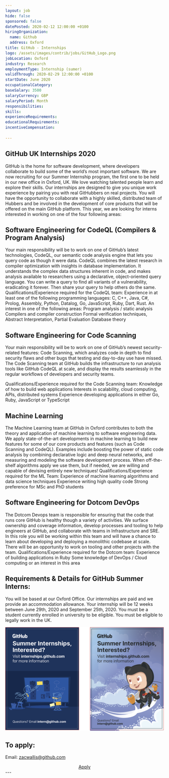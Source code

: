 ```yaml
---
layout: job
hide: false
sponsored: false
datePosted: 2020-02-12 12:00:00 +0100
hiringOrganization:
  name: Github
  address: Oxford
title: GitHub - Internships
logo: /assets/images/contrib/jobs/GitHub_Logo.png
jobLocation: Oxford
industry: Research
employmentType: Internship (sumer)
validThrough: 2020-02-29 12:00:00 +0100
startDate: June 2020
occupationalCategory:
baseSalary: 3500
salaryCurrency: GBP
salaryPeriod: Month
responsibilities:
skills:
experienceRequirements:
educationalRequirements:
incentiveCompensation:

---
```


## GitHub UK Internships 2020
GitHub is the home for software development, where developers collaborate to build some of the world’s most important software. We are now recruiting for our Summer Internship program, the first one to be held in our new office in Oxford, UK.
We love watching talented people learn and explore their skills. Our internships are designed to give you unique work experience by pairing you with real GitHubbers on real projects. You will have the opportunity to collaborate with a highly skilled, distributed team of Hubbers and be involved in the development of core products that will be offered on the main GitHub platform.
This year, we are looking for interns interested in working on one of the four following areas:

## Software Engineering for CodeQL (Compilers & Program Analysis)
Your main responsibility will be to work on one of GitHub’s latest technologies, CodeQL, our semantic code analysis engine that lets you query code as though it were data. CodeQL combines the latest research in compiler optimization with insights in database implementation. It understands the complex data structures inherent in code, and makes analysis available to researchers using a declarative, object-oriented query language. You can write a query to find all variants of a vulnerability, eradicating it forever. Then share your query to help others do the same. 
Qualifications/Experience required for the CodeQL team:
Experience in at least one of the following programming languages: C, C++, Java, C#, Prolog, Assembly, Python, Datalog, Go, JavaScript, Ruby, Dart, Rust.
An interest in one of the following areas:
Program analysis / static analysis
Compilers and compiler construction
Formal verification techniques, Abstract Interpretation, Partial Evaluation
Database theory

## Software Engineering for Code Scanning 
Your main responsibility will be to work on one of GitHub’s newest security-related features: Code Scanning, which analyzes code in depth to find security flaws and other bugs that testing and day-to-day use have missed. The Code Scanning team at GitHub builds the infrastructure to run analysis tools like GitHub CodeQL at scale, and display the results seamlessly in the regular workflows of developers and security teams.

Qualifications/Experience required for the Code Scanning team:
Knowledge of how to build web applications
Interests in scalability, cloud computing, APIs, distributed systems
Experience developing applications in either Go, Ruby, JavaScript or TypeScript

## Machine Learning 
The Machine Learning team at GitHub in Oxford contributes to both the theory and application of machine learning to software engineering data. We apply state-of-the-art developments in machine learning to build new features for some of our core products and features (such as Code Scanning and CodeQL).  Examples include boosting the power of static code analysis by combining declarative logic and deep neural networks, and measuring and modeling the software development process. 
When off-the-shelf algorithms apply we use them, but if needed, we are willing and capable of devising entirely new techniques!
Qualifications/Experience required for the ML Team:
Experience of machine learning algorithms and data science techniques
Experience writing high quality code
Strong preference for MSc and PhD students

## Software Engineering for Dotcom DevOps
The Dotcom Devops team is responsible for ensuring that the code that runs core GitHub is healthy though a variety of activities. We surface ownership and coverage information, develop processes and tooling to help engineers at GitHub, and collaborate with teams in Infrastructure and SRE.
In this role you will be working within this team and will have a chance to learn about developing and deploying a monolithic codebase at scale. There will be an opportunity to work on tooling and other projects with the team.
Qualifications/Experience required for the Dotcom team:
Experience of building applications in Ruby
Some knowledge of DevOps / Cloud computing or an interest in this area

## Requirements & Details for GitHub Summer Interns:
You will be based at our Oxford Office. Our internships are paid and we provide an accommodation allowance.
Your internship will be 12 weeks between June 29th, 2020 and September 25th, 2020.
You must be a student currently enrolled in university to be eligible.
You must be eligible to legally work in the UK.

![GitHub internship poster](/assets/images/contrib/jobs/GitHub_Poster.png)

## To apply:
Email: zacwallis@github.com
<div class="to-apply" style="text-align: center">
  <a class="btn btn--dark" style="margin: 20px" href="mailto:zacwallis@github.com">
    Apply
  </a>
</div>
---
